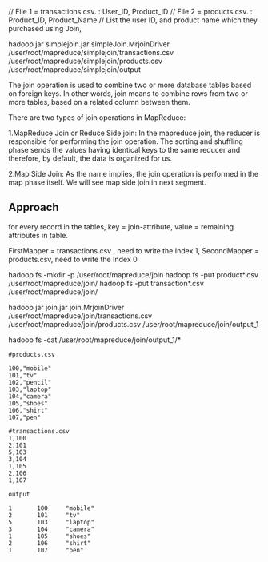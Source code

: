 //  File 1 = transactions.csv. 	: User_ID, Product_ID
//	File 2 = products.csv. 	  	: Product_ID, Product_Name
//  List the user ID, and product name which they purchased using Join,


hadoop jar simplejoin.jar simpleJoin.MrjoinDriver /user/root/mapreduce/simplejoin/transactions.csv /user/root/mapreduce/simplejoin/products.csv /user/root/mapreduce/simplejoin/output


The join operation is used to combine two or more database tables based on foreign keys. In other words, join means to combine rows from two or more tables, based on a related column between them.


There are two types of join operations in MapReduce:

1.MapReduce Join or Reduce Side join: In the mapreduce join, the reducer is responsible for performing the join operation.  The sorting and shuffling phase sends the values having identical keys to the same reducer and therefore, by default, the data is organized for us.

2.Map Side Join: As the name implies, the join operation is performed in the map phase itself. We will see map side join in next segment.

## Approach
for every record in the tables, key = join-attribute, value = remaining attributes in table.

FirstMapper = transactions.csv , need to write the Index 1,
SecondMapper = products.csv, need to write the  Index 0



hadoop fs -mkdir -p /user/root/mapreduce/join
hadoop fs -put product*.csv /user/root/mapreduce/join/
hadoop fs -put transaction*.csv /user/root/mapreduce/join/

hadoop jar join.jar join.MrjoinDriver /user/root/mapreduce/join/transactions.csv /user/root/mapreduce/join/products.csv /user/root/mapreduce/join/output_1

hadoop fs -cat /user/root/mapreduce/join/output_1/*



```
#products.csv

100,"mobile"
101,"tv"
102,"pencil"
103,"laptop"
104,"camera"
105,"shoes"
106,"shirt"
107,"pen"
```

```
#transactions.csv
1,100
2,101
5,103
3,104
1,105
2,106
1,107
```

```
output

1       100     "mobile"
2       101     "tv"
5       103     "laptop"
3       104     "camera"
1       105     "shoes"
2       106     "shirt"
1       107     "pen"


```
